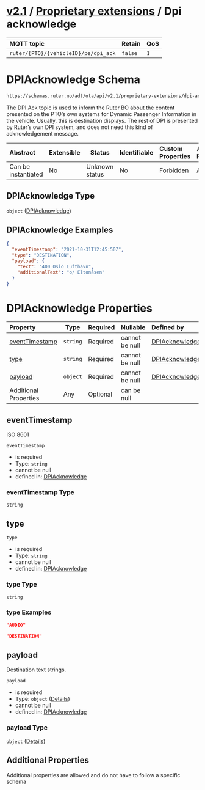 # [v2.1](../../README.md) / [Proprietary extensions](README.md) / Dpi acknowledge 
 
MQTT topic                                          | Retain   | QoS 
| :------------------------------------------------ | -------- | -------- |
```ruter/{PTO}/{vehicleID}/pe/dpi_ack```  | ```false``` | ```1```

# DPIAcknowledge Schema

```txt
https://schemas.ruter.no/adt/ota/api/v2.1/proprietary-extensions/dpi-acknowledge.json
```

The DPI Ack topic is used to inform the Ruter BO about the content presented on the PTO’s own systems for Dynamic Passenger Information in the vehicle. Usually, this is destination displays. The rest of DPI is presented by Ruter’s own DPI system, and does not need this kind of acknowledgement message.


| Abstract            | Extensible | Status         | Identifiable | Custom Properties | Additional Properties | Access Restrictions | Defined In                                                                                              |
| :------------------ | ---------- | -------------- | ------------ | :---------------- | --------------------- | ------------------- | ------------------------------------------------------------------------------------------------------- |
| Can be instantiated | No         | Unknown status | No           | Forbidden         | Allowed               | none                | [dpi-acknowledge.json](../../schema/proprietary-extensions/dpi-acknowledge.json "open original schema") |

## DPIAcknowledge Type

`object` ([DPIAcknowledge](dpi-acknowledge.md))

## DPIAcknowledge Examples

```json
{
  "eventTimestamp": "2021-10-31T12:45:50Z",
  "type": "DESTINATION",
  "payload": {
    "text": "400 Oslo Lufthavn",
    "additionalText": "o/ Eltonåsen"
  }
}
```

# DPIAcknowledge Properties

| Property                          | Type     | Required | Nullable       | Defined by                                                                                                               |
| :-------------------------------- | -------- | -------- | -------------- | :----------------------------------------------------------------------------------------------------------------------- |
| [eventTimestamp](#eventtimestamp) | `string` | Required | cannot be null | [DPIAcknowledge](dpi-acknowledge-properties-eventtimestamp.md "\#/properties/eventTimestamp#/properties/eventTimestamp") |
| [type](#type)                     | `string` | Required | cannot be null | [DPIAcknowledge](dpi-acknowledge-properties-type.md "\#/properties/type#/properties/type")                               |
| [payload](#payload)               | `object` | Required | cannot be null | [DPIAcknowledge](dpi-acknowledge-properties-payload.md "\#/properties/payload#/properties/payload")                      |
| Additional Properties             | Any      | Optional | can be null    |                                                                                                                          |

## eventTimestamp

ISO 8601


`eventTimestamp`

-   is required
-   Type: `string`
-   cannot be null
-   defined in: [DPIAcknowledge](dpi-acknowledge-properties-eventtimestamp.md "\#/properties/eventTimestamp#/properties/eventTimestamp")

### eventTimestamp Type

`string`

## type




`type`

-   is required
-   Type: `string`
-   cannot be null
-   defined in: [DPIAcknowledge](dpi-acknowledge-properties-type.md "\#/properties/type#/properties/type")

### type Type

`string`

### type Examples

```json
"AUDIO"
```

```json
"DESTINATION"
```

## payload

Destination text strings.


`payload`

-   is required
-   Type: `object` ([Details](dpi-acknowledge-properties-payload.md))
-   cannot be null
-   defined in: [DPIAcknowledge](dpi-acknowledge-properties-payload.md "\#/properties/payload#/properties/payload")

### payload Type

`object` ([Details](dpi-acknowledge-properties-payload.md))

## Additional Properties

Additional properties are allowed and do not have to follow a specific schema
